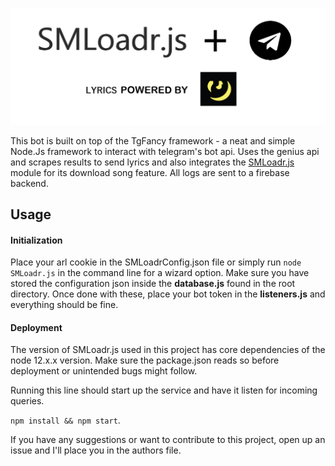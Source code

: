 ![](./icons/icon.png)



This bot is built on top of the TgFancy framework - a neat and simple Node.Js framework to interact with telegram's bot api. Uses the genius api and scrapes results to send lyrics and also integrates the [SMLoadr.js]() module for its download song feature. All logs are sent to a firebase backend.

## Usage

#### Initialization

Place your arl cookie in the SMLoadrConfig.json file or simply run ```node SMLoadr.js``` in the command line for a wizard option. Make sure you have stored the configuration json inside the **database.js** found in the root directory. Once done with these, place your bot token in the **listeners.js** and everything should be fine.

#### Deployment

The version of SMLoadr.js used in this project has core dependencies of the node 12.x.x version. Make sure the package.json reads so before deployment or unintended bugs might follow.

Running this line should start up the service and have it listen for incoming queries.

```npm install && npm start```.

If you have any suggestions or want to contribute to this project, open up an issue and I'll place you in the authors file.
